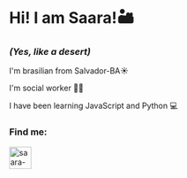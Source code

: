 # Hi! I am Saara!🏜️

### *(Yes, like a desert)*


 I'm brasilian from Salvador-BA☀️

 I'm social worker 👩‍⚕️
 
 I have been learning JavaScript and Python 💻

### Find me:
<a href= "https://www.linkedin.com/in/saaracastro/" target="_blank"> 
<img align="center" alt="saara-linkedin" heigth="30" width="40" src="https://cdn.jsdelivr.net/gh/devicons/devicon/icons/linkedin/linkedin-original.svg" style="max-width:100%;"/>
</a>

<!--
**saaracastro/saaracastro** is a ✨ _special_ ✨ repository because its `README.md` (this file) appears on your GitHub profile.

Here are some ideas to get you started:

- 🔭 I’m currently working on ...
- 🌱 I’m currently learning ...
- 👯 I’m looking to collaborate on ...
- 🤔 I’m looking for help with ...
- 💬 Ask me about ...
- 📫 How to reach me: ...
- 😄 Pronouns: ...
- ⚡ Fun fact: ...
-->
